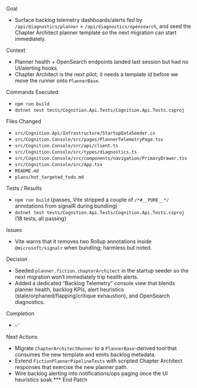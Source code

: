 Goal
- Surface backlog telemetry dashboards/alerts fed by `/api/diagnostics/planner` + `/api/diagnostics/opensearch`, and seed the Chapter Architect planner template so the next migration can start immediately.

Context
- Planner health + OpenSearch endpoints landed last session but had no UI/alerting hooks.
- Chapter Architect is the next pilot; it needs a template id before we move the runner onto `PlannerBase`.

Commands Executed
- `npm run build`
- `dotnet test tests/Cognition.Api.Tests/Cognition.Api.Tests.csproj`

Files Changed
- `src/Cognition.Api/Infrastructure/StartupDataSeeder.cs`
- `src/Cognition.Console/src/pages/PlannerTelemetryPage.tsx`
- `src/Cognition.Console/src/api/client.ts`
- `src/Cognition.Console/src/types/diagnostics.ts`
- `src/Cognition.Console/src/components/navigation/PrimaryDrawer.tsx`
- `src/Cognition.Console/src/App.tsx`
- `README.md`
- `plans/hot_targeted_todo.md`

Tests / Results
- `npm run build` (passes, Vite stripped a couple of `/*#__PURE__*/` annotations from signalR during bundling)
- `dotnet test tests/Cognition.Api.Tests/Cognition.Api.Tests.csproj` (18 tests, all passing)

Issues
- Vite warns that it removes two Rollup annotations inside `@microsoft/signalr` when bundling; harmless but noted.

Decision
- Seeded `planner.fiction.chapterArchitect` in the startup seeder so the next migration won’t immediately trip health alerts.
- Added a dedicated “Backlog Telemetry” console view that blends planner health, backlog KPIs, alert heuristics (stale/orphaned/flapping/critique exhaustion), and OpenSearch diagnostics.

Completion
- ✅

Next Actions
- Migrate `ChapterArchitectRunner` to a `PlannerBase`-derived tool that consumes the new template and emits backlog metadata.
- Extend `FictionPlannerPipelineTests` with scripted Chapter Architect responses that exercise the new planner path.
- Wire backlog alerting into notifications/ops paging once the UI heuristics soak.*** End Patch
